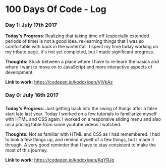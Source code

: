 # 100 Days Of Code - Log

### Day 1: July 17th 2017
**Today's Progress**: Realizing that taking time off (especially extended periods of time) is not a good idea. re-learning things that I was so comfortable with back in the winter/fall. I spent my time today working on my tribute page. It's not yet completed, but I made significant progress. 

**Thoughts:** Stuck between a place where I have to re-learn the basics and where I want to move on to JavaScript and more interactive aspects of development. 

**Link to work:** https://codepen.io/kodcx/pen/VjVkAz <!--(http://www.example.com)-->

### Day 0: July 16th 2017
##### <!--(delete me or comment me out)-->

**Today's Progress**: Just getting back into the swing of things after a false start late last year. Today I worked on a few tutorials to familiarize myself with HTML and CSS again. I worked on a responsive sliding menu and also on a pricing table from some youtube videos I watched. 

**Thoughts:** Not as familiar with HTML and CSS as I had remembered. I had to look a few things up, and remind myself of a few things, but I made it through. A very good reminder that I have to stay consistent to make the most of this journey. 

**Link to work:** https://codepen.io/kodcx/pen/KqYRJq <!--(http://www.example.com)-->

<!--
### Day 0: February 30, 2016 (Example 2)
##### (delete me or comment me out)

**Today's Progress**: Fixed CSS, worked on canvas functionality for the app.

**Thoughts**: I really struggled with CSS, but, overall, I feel like I am slowly getting better at it. Canvas is still new for me, but I managed to figure out some basic functionality.

**Link(s) to work**: [Calculator App](http://www.example.com)


### Day 1: June 27, Monday

**Today's Progress**: I've gone through many exercises on FreeCodeCamp.

**Thoughts** I've recently started coding, and it's a great feeling when I finally solve an algorithm challenge after a lot of attempts and hours spent.

**Link(s) to work**
1. [Find the Longest Word in a String](https://www.freecodecamp.com/challenges/find-the-longest-word-in-a-string)
2. [Title Case a Sentence](https://www.freecodecamp.com/challenges/title-case-a-sentence) 
-->
